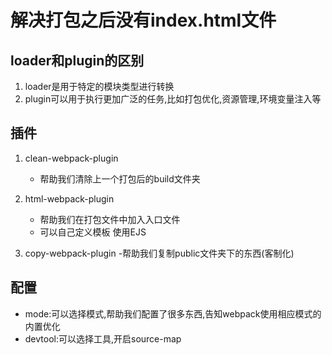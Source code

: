 # 解决打包之后没有index.html文件
## loader和plugin的区别
1. loader是用于特定的模块类型进行转换
2. plugin可以用于执行更加广泛的任务,比如打包优化,资源管理,环境变量注入等

## 插件
1. clean-webpack-plugin
   - 帮助我们清除上一个打包后的build文件夹

2. html-webpack-plugin
   - 帮助我们在打包文件中加入入口文件
   - 可以自己定义模板 使用EJS

3. copy-webpack-plugin
   -帮助我们复制public文件夹下的东西(客制化)

## 配置
- mode:可以选择模式,帮助我们配置了很多东西,告知webpack使用相应模式的内置优化
- devtool:可以选择工具,开启source-map